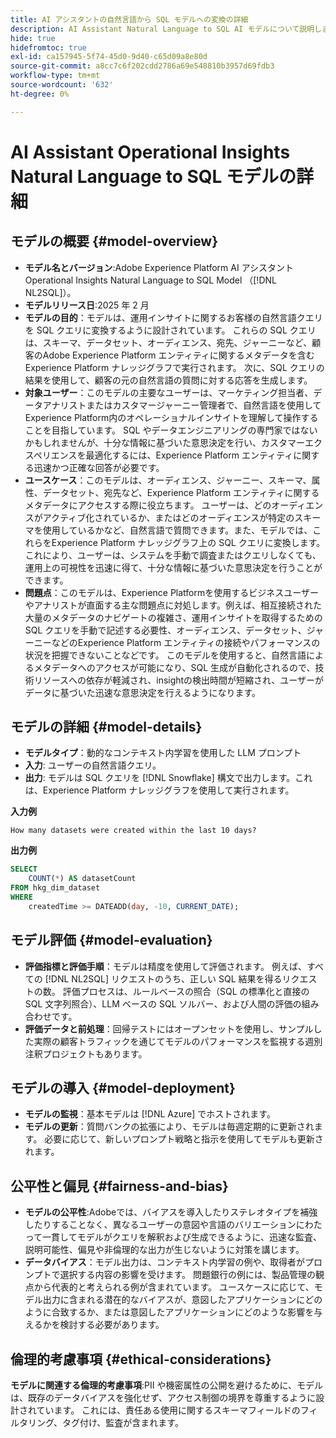 ```yaml
---
title: AI アシスタントの自然言語から SQL モデルへの変換の詳細
description: AI Assistant Natural Language to SQL AI モデルについて説明します。
hide: true
hidefromtoc: true
exl-id: ca157945-5f74-45d0-9d40-c65d09a8e80d
source-git-commit: a8cc7c6f202cdd2786a69e548810b3957d69fdb3
workflow-type: tm+mt
source-wordcount: '632'
ht-degree: 0%

---
```


# AI Assistant Operational Insights Natural Language to SQL モデルの詳細

## モデルの概要 {#model-overview}

* **モデル名とバージョン**:Adobe Experience Platform AI アシスタント Operational Insights Natural Language to SQL Model （[!DNL NL2SQL]）。
* **モデルリリース日**:2025 年 2 月
* **モデルの目的**：モデルは、運用インサイトに関するお客様の自然言語クエリを SQL クエリに変換するように設計されています。 これらの SQL クエリは、スキーマ、データセット、オーディエンス、宛先、ジャーニーなど、顧客のAdobe Experience Platform エンティティに関するメタデータを含むExperience Platform ナレッジグラフで実行されます。 次に、SQL クエリの結果を使用して、顧客の元の自然言語の質問に対する応答を生成します。
* **対象ユーザー**：このモデルの主要なユーザーは、マーケティング担当者、データアナリストまたはカスタマージャーニー管理者で、自然言語を使用してExperience Platform内のオペレーショナルインサイトを理解して操作することを目指しています。 SQL やデータエンジニアリングの専門家ではないかもしれませんが、十分な情報に基づいた意思決定を行い、カスタマーエクスペリエンスを最適化するには、Experience Platform エンティティに関する迅速かつ正確な回答が必要です。
* **ユースケース**：このモデルは、オーディエンス、ジャーニー、スキーマ、属性、データセット、宛先など、Experience Platform エンティティに関するメタデータにアクセスする際に役立ちます。 ユーザーは、どのオーディエンスがアクティブ化されているか、またはどのオーディエンスが特定のスキーマを使用しているかなど、自然言語で質問できます。また、モデルでは、これらをExperience Platform ナレッジグラフ上の SQL クエリに変換します。 これにより、ユーザーは、システムを手動で調査またはクエリしなくても、運用上の可視性を迅速に得て、十分な情報に基づいた意思決定を行うことができます。
* **問題点**：このモデルは、Experience Platformを使用するビジネスユーザーやアナリストが直面する主な問題点に対処します。例えば、相互接続された大量のメタデータのナビゲートの複雑さ、運用インサイトを取得するための SQL クエリを手動で記述する必要性、オーディエンス、データセット、ジャーニーなどのExperience Platform エンティティの接続やパフォーマンスの状況を把握できないことなどです。 このモデルを使用すると、自然言語によるメタデータへのアクセスが可能になり、SQL 生成が自動化されるので、技術リソースへの依存が軽減され、insightの検出時間が短縮され、ユーザーがデータに基づいた迅速な意思決定を行えるようになります。

## モデルの詳細 {#model-details}

* **モデルタイプ**：動的なコンテキスト内学習を使用した LLM プロンプト
* **入力**: ユーザーの自然言語クエリ。
* **出力**: モデルは SQL クエリを [!DNL Snowflake] 構文で出力します。これは、Experience Platform ナレッジグラフを使用して実行されます。

**入力例**

```console
How many datasets were created within the last 10 days?
```

**出力例**

```SQL
SELECT
    COUNT(*) AS datasetCount 
FROM hkg_dim_dataset 
WHERE
    createdTime >= DATEADD(day, -10, CURRENT_DATE);
```

## モデル評価 {#model-evaluation}

* **評価指標と評価手順**：モデルは精度を使用して評価されます。 例えば、すべての [!DNL NL2SQL] リクエストのうち、正しい SQL 結果を得るリクエストの数。 評価プロセスは、ルールベースの照合（SQL の標準化と直接の SQL 文字列照合）、LLM ベースの SQL ソルバー、および人間の評価の組み合わせです。
* **評価データと前処理**：回帰テストにはオープンセットを使用し、サンプルした実際の顧客トラフィックを通じてモデルのパフォーマンスを監視する週別注釈プロジェクトもあります。

## モデルの導入 {#model-deployment}

* **モデルの監視**：基本モデルは [!DNL Azure] でホストされます。
* **モデルの更新**：質問バンクの拡張により、モデルは毎週定期的に更新されます。 必要に応じて、新しいプロンプト戦略と指示を使用してモデルも更新されます。

## 公平性と偏見 {#fairness-and-bias}

* **モデルの公平性**:Adobeでは、バイアスを導入したりステレオタイプを補強したりすることなく、異なるユーザーの意図や言語のバリエーションにわたって一貫してモデルがクエリを解釈および生成できるように、迅速な監査、説明可能性、偏見や非倫理的な出力が生じないように対策を講じます。
* **データバイアス**：モデル出力は、コンテキスト内学習の例や、取得者がプロンプトで選択する内容の影響を受けます。 問題銀行の例には、製品管理の観点から代表的と考えられる例が含まれています。 ユースケースに応じて、モデル出力に含まれる潜在的なバイアスが、意図したアプリケーションにどのように合致するか、または意図したアプリケーションにどのような影響を与えるかを検討する必要があります。

## 倫理的考慮事項 {#ethical-considerations}

**モデルに関連する倫理的考慮事項**:PII や機密属性の公開を避けるために、モデルは、既存のデータバイアスを強化せず、アクセス制御の境界を尊重するように設計されています。 これには、責任ある使用に関するスキーマフィールドのフィルタリング、タグ付け、監査が含まれます。
